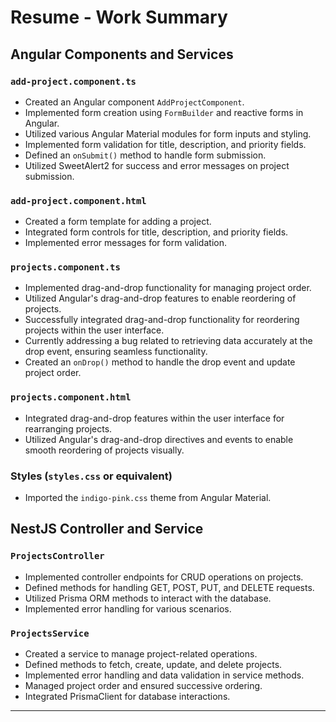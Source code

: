 # Resume - Work Summary

## Angular Components and Services

### `add-project.component.ts`
- Created an Angular component `AddProjectComponent`.
- Implemented form creation using `FormBuilder` and reactive forms in Angular.
- Utilized various Angular Material modules for form inputs and styling.
- Implemented form validation for title, description, and priority fields.
- Defined an `onSubmit()` method to handle form submission.
- Utilized SweetAlert2 for success and error messages on project submission.

### `add-project.component.html`
- Created a form template for adding a project.
- Integrated form controls for title, description, and priority fields.
- Implemented error messages for form validation.

### `projects.component.ts`
- Implemented drag-and-drop functionality for managing project order.
- Utilized Angular's drag-and-drop features to enable reordering of projects.
- Successfully integrated drag-and-drop functionality for reordering projects within the user interface.
- Currently addressing a bug related to retrieving data accurately at the drop event, ensuring seamless functionality.
- Created an `onDrop()` method to handle the drop event and update project order.

### `projects.component.html`
- Integrated drag-and-drop features within the user interface for rearranging projects.
- Utilized Angular's drag-and-drop directives and events to enable smooth reordering of projects visually.

### Styles (`styles.css` or equivalent)
- Imported the `indigo-pink.css` theme from Angular Material.

## NestJS Controller and Service

### `ProjectsController`
- Implemented controller endpoints for CRUD operations on projects.
- Defined methods for handling GET, POST, PUT, and DELETE requests.
- Utilized Prisma ORM methods to interact with the database.
- Implemented error handling for various scenarios.

### `ProjectsService`
- Created a service to manage project-related operations.
- Defined methods to fetch, create, update, and delete projects.
- Implemented error handling and data validation in service methods.
- Managed project order and ensured successive ordering.
- Integrated PrismaClient for database interactions.

---
